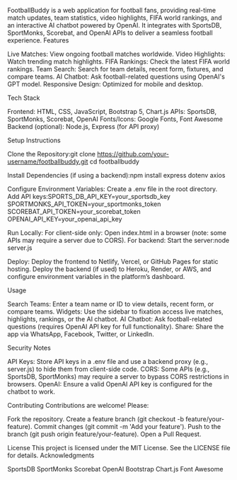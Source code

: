 
FootballBuddy is a web application for football fans, providing real-time match updates, team statistics, video highlights, FIFA world rankings, and an interactive AI chatbot powered by OpenAI. It integrates with SportsDB, SportMonks, Scorebat, and OpenAI APIs to deliver a seamless football experience.
Features

Live Matches: View ongoing football matches worldwide.
Video Highlights: Watch trending match highlights.
FIFA Rankings: Check the latest FIFA world rankings.
Team Search: Search for team details, recent form, fixtures, and compare teams.
AI Chatbot: Ask football-related questions using OpenAI's GPT model.
Responsive Design: Optimized for mobile and desktop.

Tech Stack

Frontend: HTML, CSS, JavaScript, Bootstrap 5, Chart.js
APIs: SportsDB, SportMonks, Scorebat, OpenAI
Fonts/Icons: Google Fonts, Font Awesome
Backend (optional): Node.js, Express (for API proxy)

Setup Instructions

Clone the Repository:git clone https://github.com/your-username/footballbuddy.git
cd footballbuddy


Install Dependencies (if using a backend):npm install express dotenv axios


Configure Environment Variables:
Create a .env file in the root directory.
Add API keys:SPORTS_DB_API_KEY=your_sportsdb_key
SPORTMONKS_API_TOKEN=your_sportmonks_token
SCOREBAT_API_TOKEN=your_scorebat_token
OPENAI_API_KEY=your_openai_api_key




Run Locally:
For client-side only: Open index.html in a browser (note: some APIs may require a server due to CORS).
For backend: Start the server:node server.js




Deploy:
Deploy the frontend to Netlify, Vercel, or GitHub Pages for static hosting.
Deploy the backend (if used) to Heroku, Render, or AWS, and configure environment variables in the platform’s dashboard.



Usage

Search Teams: Enter a team name or ID to view details, recent form, or compare teams.
Widgets: Use the sidebar to fixation access live matches, highlights, rankings, or the AI chatbot.
AI Chatbot: Ask football-related questions (requires OpenAI API key for full functionality).
Share: Share the app via WhatsApp, Facebook, Twitter, or LinkedIn.

Security Notes

API Keys: Store API keys in a .env file and use a backend proxy (e.g., server.js) to hide them from client-side code.
CORS: Some APIs (e.g., SportsDB, SportMonks) may require a server to bypass CORS restrictions in browsers.
OpenAI: Ensure a valid OpenAI API key is configured for the chatbot to work.

Contributing
Contributions are welcome! Please:

Fork the repository.
Create a feature branch (git checkout -b feature/your-feature).
Commit changes (git commit -m 'Add your feature').
Push to the branch (git push origin feature/your-feature).
Open a Pull Request.

License
This project is licensed under the MIT License. See the LICENSE file for details.
Acknowledgments

SportsDB
SportMonks
Scorebat
OpenAI
Bootstrap
Chart.js
Font Awesome
